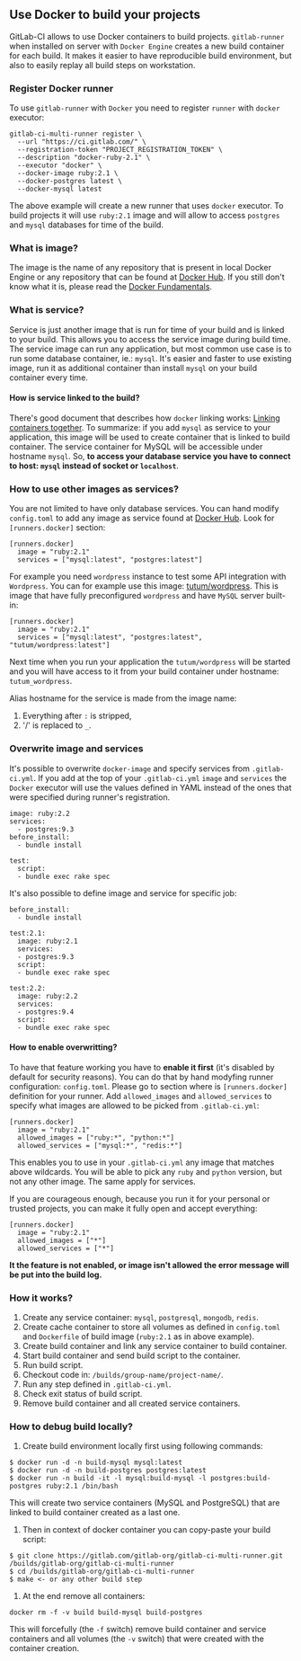 ## Use Docker to build your projects
GitLab-CI allows to use Docker containers to build projects. `gitlab-runner` when installed on server with `Docker Engine` creates a new build container for each build. It makes it easier to have reproducible build environment, but also to easily replay all build steps on workstation.

### Register Docker runner
To use `gitlab-runner` with `Docker` you need to register `runner` with `docker` executor:

```
gitlab-ci-multi-runner register \
  --url "https://ci.gitlab.com/" \
  --registration-token "PROJECT_REGISTRATION_TOKEN" \
  --description "docker-ruby-2.1" \
  --executor "docker" \
  --docker-image ruby:2.1 \
  --docker-postgres latest \
  --docker-mysql latest
```

The above example will create a new runner that uses `docker` executor. To build projects it will use `ruby:2.1` image and will allow to access `postgres` and `mysql` databases for time of the build.

### What is image?
The image is the name of any repository that is present in local Docker Engine or any repository that can be found at [Docker Hub](https://registry.hub.docker.com/). If you still don't know what it is, please read the [Docker Fundamentals](https://docs.docker.com/introduction/understanding-docker/).

### What is service?
Service is just another image that is run for time of your build and is linked to your build. This allows you to access the service image during build time. The service image can run any application, but most common use case is to run some database container, ie.: `mysql`. It's easier and faster to use existing image, run it as additional container than install `mysql` on your build container every time.

#### How is service linked to the build?
There's good document that describes how `docker` linking works: [Linking containers together](https://docs.docker.com/userguide/dockerlinks/). To summarize: if you add `mysql` as service to your application, this image will be used to create container that is linked to build container. The service container for MySQL will be accessible under hostname `mysql`. So, **to access your database service you have to connect to host: `mysql` instead of socket or `localhost`**.

### How to use other images as services?
You are not limited to have only database services. You can hand modify `config.toml` to add any image as service found at [Docker Hub](https://registry.hub.docker.com/). Look for `[runners.docker]` section:
```
[runners.docker]
  image = "ruby:2.1"
  services = ["mysql:latest", "postgres:latest"]
```

For example you need `wordpress` instance to test some API integration with `Wordpress`. You can for example use this image: [tutum/wordpress](https://registry.hub.docker.com/u/tutum/wordpress/). This is image that have fully preconfigured `wordpress` and have `MySQL` server built-in:
```
[runners.docker]
  image = "ruby:2.1"
  services = ["mysql:latest", "postgres:latest", "tutum/wordpress:latest"]
```

Next time when you run your application the `tutum/wordpress` will be started and you will have access to it from your build container under hostname: `tutum_wordpress`.

Alias hostname for the service is made from the image name:
1. Everything after `:` is stripped,
2. '/' is replaced to `_`.

### Overwrite image and services
It's possible to overwrite `docker-image` and specify services from `.gitlab-ci.yml`. If you add at the top of your `.gitlab-ci.yml` `image` and `services` the `Docker` executor will use the values defined in YAML instead of the ones that were specified during runner's registration.
```
image: ruby:2.2
services:
  - postgres:9.3
before_install:
  - bundle install
  
test:
  script:
  - bundle exec rake spec
```

It's also possible to define image and service for specific job:
```
before_install:
  - bundle install

test:2.1:
  image: ruby:2.1
  services:
  - postgres:9.3
  script:
  - bundle exec rake spec

test:2.2:
  image: ruby:2.2
  services:
  - postgres:9.4
  script:
  - bundle exec rake spec
```

#### How to enable overwritting?
To have that feature working you have to **enable it first** (it's disabled by default for security reasons). You can do that by hand modyfing runner configuration: `config.toml`. Please go to section where is `[runners.docker]` definition for your runner. Add `allowed_images` and `allowed_services` to specify what images are allowed to be picked from `.gitlab-ci.yml`:
```
[runners.docker]
  image = "ruby:2.1"
  allowed_images = ["ruby:*", "python:*"]
  allowed_services = ["mysql:*", "redis:*"]
```
This enables you to use in your `.gitlab-ci.yml` any image that matches above wildcards. You will be able to pick any `ruby` and `python` version, but not any other image. The same apply for services. 

If you are courageous enough, because you run it for your personal or trusted projects, you can make it fully open and accept everything:
```
[runners.docker]
  image = "ruby:2.1"
  allowed_images = ["*"]
  allowed_services = ["*"]
```

**It the feature is not enabled, or image isn't allowed the error message will be put into the build log.**

### How it works?
1. Create any service container: `mysql`, `postgresql`, `mongodb`, `redis`.
1. Create cache container to store all volumes as defined in `config.toml` and `Dockerfile` of build image (`ruby:2.1` as in above example).
1. Create build container and link any service container to build container.
1. Start build container and send build script to the container.
1. Run build script.
1. Checkout code in: `/builds/group-name/project-name/`.
1. Run any step defined in `.gitlab-ci.yml`.
1. Check exit status of build script.
1. Remove build container and all created service containers.

### How to debug build locally?
1. Create build environment locally first using following commands:
```
$ docker run -d -n build-mysql mysql:latest
$ docker run -d -n build-postgres postgres:latest
$ docker run -n build -it -l mysql:build-mysql -l postgres:build-postgres ruby:2.1 /bin/bash
```
This will create two service containers (MySQL and PostgreSQL) that are linked to build container created as a last one.

1. Then in context of docker container you can copy-paste your build script:
```
$ git clone https://gitlab.com/gitlab-org/gitlab-ci-multi-runner.git /builds/gitlab-org/gitlab-ci-multi-runner
$ cd /builds/gitlab-org/gitlab-ci-multi-runner
$ make <- or any other build step
```

1. At the end remove all containers:
```
docker rm -f -v build build-mysql build-postgres
```
This will forcefully (the `-f` switch) remove build container and service containers and all volumes (the `-v` switch) that were created with the container creation.
